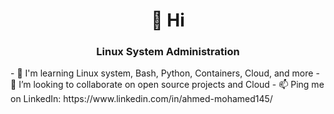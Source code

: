 <h1 align="center">👋 Hi</h1>
<h3 align="center">Linux System Administration</h3>
- 🌱 I'm learning Linux system, Bash, Python, Containers, Cloud, and more
- 👯 I’m looking to collaborate on open source projects and Cloud
- 📫 Ping me on LinkedIn: https://www.linkedin.com/in/ahmed-mohamed145/
